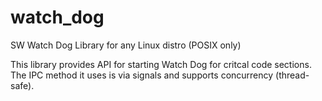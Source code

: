 # watch_dog
SW Watch Dog Library for any Linux distro (POSIX only)

This library provides API for starting Watch Dog for critcal code sections.
The IPC method it uses is via signals and supports concurrency (thread-safe).
